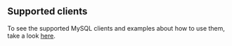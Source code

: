 ## Supported clients

To see the supported MySQL clients and examples about how to use them, take a look [here](https://github.com/src-d/go-mysql-server/blob/92013a1dbd15542b712192abdd32dfe0d2518f4d/SUPPORTED_CLIENTS.md).
